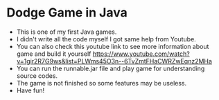 # Dodge Game in Java
* This is one of my first Java games.
* I didn't write all the code myself I got same help from Youtube.
* You can also check this youtube link to see more information about game and build it yourself
https://www.youtube.com/watch?v=1gir2R7G9ws&list=PLWms45O3n--6TvZmtFHaCWRZwEqnz2MHa
* You can run the runnable.jar file and play game for understanding source codes.
* The game is not finished so some features may be useless.
* Have fun!

